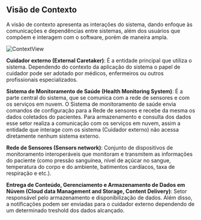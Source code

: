 ## Visão de Contexto

A visão de contexto apresenta as interações do sistema, dando enfoque às comunicações e dependências entre sistemas, além dos usuários que compõem e interagem com o software, porém de maneira ampla.

![ContextView](https://github.com/Bwenkoi/Conf-eHealth-Documentation/assets/28735848/82bfa005-872a-4f61-a30e-c46c7f41be46)

**Cuidador externo (External Caretaker)**: É a entidade principal que utiliza o sistema. Dependendo do contexto da aplicação do sistema o papel de cuidador pode ser adotado por médicos, enfermeiros ou outros profissionais especializados.

**Sistema de Monitoramento de Saúde (Health Monitoring System)**: É a parte central do sistema, que se comunica com a rede de sensores e com os serviços em nuvem. O Sistema de monitoramento de saúde envia comandos de configuração para a Rede de sensores e recebe da mesma os dados coletados do pacientes. Para armazenamento e consulta dos dados esse setor realiza a comunicação com os serviços em nuvem, assim a entidade que interage com os sistema (Cuidador externo) não acessa diretamente nenhum sistema externo.

**Rede de Sensores (Sensors network)**: Conjunto de dispositivos de monitoramento interoperáveis que monitoram e transmitem as informações do paciente (como pressão sanguínea, nível de açúcar no sangue, temperatura do corpo e do ambiente, batimentos cardíacos, taxa de respiração e etc.).

**Entrega de Conteúdo, Gerenciamento e Armazenamento de Dados em Núvem (Cloud data Management and Storage, Content Delivery)**: Setor responsável pelo armazenamento e disponibilização de dados. Além disso, a notificações podem ser enviadas para o cuidador externo dependendo de um determinado treshold dos dados alcançado.
